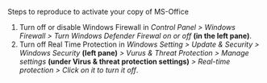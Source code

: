 Steps to reproduce to activate your copy of MS-Office

1.  Turn off or disable Windows Firewall in <i>Control Panel > Windows Firewall > Turn Windows Defender Firewal on or off</i> <b> (in the left pane)</b>.
2.  Turn off Real Time Protection in <i>Windows Setting > Update & Security > Windows Security</i> <b>(left pane)</b> <i>> Vurus & Threat Protection > Manage settings</i> <b>(under Virus & threat protection settings)</b> <i>> Real-time protection > Click on it to turn it off</i>.
